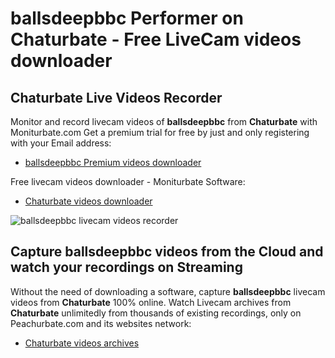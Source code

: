 # ballsdeepbbc Performer on Chaturbate - Free LiveCam videos downloader

## Chaturbate Live Videos Recorder

Monitor and record livecam videos of **ballsdeepbbc** from **Chaturbate** with Moniturbate.com
Get a premium trial for free by just and only registering with your Email address:
* [ballsdeepbbc Premium videos downloader](https://moniturbate.com/request-demo-licence-key.html)

Free livecam videos downloader - Moniturbate Software:
* [Chaturbate videos downloader](https://moniturbate.com/moniturbate-download-software.html)

![ballsdeepbbc livecam videos recorder](https://peachurnet.com/templates/moniturbate-software.png)


## Capture ballsdeepbbc videos from the Cloud and watch your recordings on Streaming

Without the need of downloading a software, capture **ballsdeepbbc** livecam videos from **Chaturbate** 100% online.
Watch Livecam archives from **Chaturbate** unlimitedly from thousands of existing recordings, only on Peachurbate.com and its websites network:
* [Chaturbate videos archives](https://peachurnet.com/)